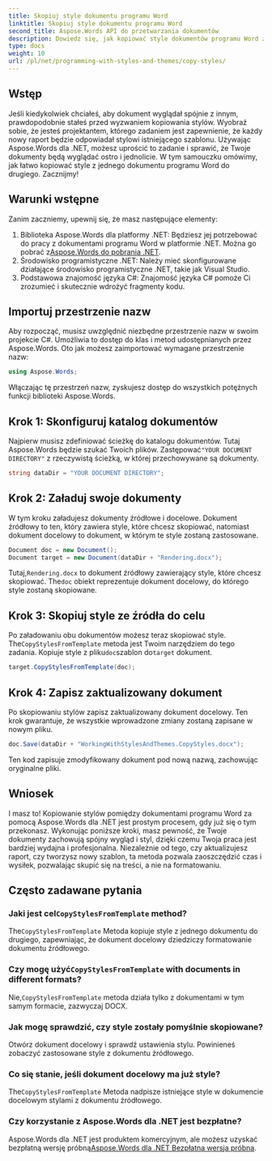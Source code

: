 ```yaml
---
title: Skopiuj style dokumentu programu Word
linktitle: Skopiuj style dokumentu programu Word
second_title: Aspose.Words API do przetwarzania dokumentów
description: Dowiedz się, jak kopiować style dokumentów programu Word za pomocą Aspose.Words dla .NET. Postępuj zgodnie z naszym przewodnikiem krok po kroku, aby bez wysiłku zapewnić spójne formatowanie dokumentu.
type: docs
weight: 10
url: /pl/net/programming-with-styles-and-themes/copy-styles/
---
```

## Wstęp

Jeśli kiedykolwiek chciałeś, aby dokument wyglądał spójnie z innym, prawdopodobnie stałeś przed wyzwaniem kopiowania stylów. Wyobraź sobie, że jesteś projektantem, którego zadaniem jest zapewnienie, że każdy nowy raport będzie odpowiadał stylowi istniejącego szablonu. Używając Aspose.Words dla .NET, możesz uprościć to zadanie i sprawić, że Twoje dokumenty będą wyglądać ostro i jednolicie. W tym samouczku omówimy, jak łatwo kopiować style z jednego dokumentu programu Word do drugiego. Zacznijmy!

## Warunki wstępne

Zanim zaczniemy, upewnij się, że masz następujące elementy:

1.  Biblioteka Aspose.Words dla platformy .NET: Będziesz jej potrzebować do pracy z dokumentami programu Word w platformie .NET. Można go pobrać z[Aspose.Words do pobrania .NET](https://releases.aspose.com/words/net/).
2. Środowisko programistyczne .NET: Należy mieć skonfigurowane działające środowisko programistyczne .NET, takie jak Visual Studio.
3. Podstawowa znajomość języka C#: Znajomość języka C# pomoże Ci zrozumieć i skutecznie wdrożyć fragmenty kodu.

## Importuj przestrzenie nazw

Aby rozpocząć, musisz uwzględnić niezbędne przestrzenie nazw w swoim projekcie C#. Umożliwia to dostęp do klas i metod udostępnianych przez Aspose.Words. Oto jak możesz zaimportować wymagane przestrzenie nazw:

```csharp
using Aspose.Words;
```

Włączając tę przestrzeń nazw, zyskujesz dostęp do wszystkich potężnych funkcji biblioteki Aspose.Words.

## Krok 1: Skonfiguruj katalog dokumentów

 Najpierw musisz zdefiniować ścieżkę do katalogu dokumentów. Tutaj Aspose.Words będzie szukać Twoich plików. Zastępować`"YOUR DOCUMENT DIRECTORY"` z rzeczywistą ścieżką, w której przechowywane są dokumenty.

```csharp
string dataDir = "YOUR DOCUMENT DIRECTORY";
```

## Krok 2: Załaduj swoje dokumenty

W tym kroku załadujesz dokumenty źródłowe i docelowe. Dokument źródłowy to ten, który zawiera style, które chcesz skopiować, natomiast dokument docelowy to dokument, w którym te style zostaną zastosowane. 

```csharp
Document doc = new Document();
Document target = new Document(dataDir + "Rendering.docx");
```

 Tutaj,`Rendering.docx` to dokument źródłowy zawierający style, które chcesz skopiować. The`doc` obiekt reprezentuje dokument docelowy, do którego style zostaną skopiowane.

## Krok 3: Skopiuj style ze źródła do celu

 Po załadowaniu obu dokumentów możesz teraz skopiować style. The`CopyStylesFromTemplate` metoda jest Twoim narzędziem do tego zadania. Kopiuje style z pliku`doc`szablon do`target` dokument.

```csharp
target.CopyStylesFromTemplate(doc);
```

## Krok 4: Zapisz zaktualizowany dokument

Po skopiowaniu stylów zapisz zaktualizowany dokument docelowy. Ten krok gwarantuje, że wszystkie wprowadzone zmiany zostaną zapisane w nowym pliku.

```csharp
doc.Save(dataDir + "WorkingWithStylesAndThemes.CopyStyles.docx");
```

Ten kod zapisuje zmodyfikowany dokument pod nową nazwą, zachowując oryginalne pliki.

## Wniosek

I masz to! Kopiowanie stylów pomiędzy dokumentami programu Word za pomocą Aspose.Words dla .NET jest prostym procesem, gdy już się o tym przekonasz. Wykonując poniższe kroki, masz pewność, że Twoje dokumenty zachowują spójny wygląd i styl, dzięki czemu Twoja praca jest bardziej wydajna i profesjonalna. Niezależnie od tego, czy aktualizujesz raport, czy tworzysz nowy szablon, ta metoda pozwala zaoszczędzić czas i wysiłek, pozwalając skupić się na treści, a nie na formatowaniu.

## Często zadawane pytania

###  Jaki jest cel`CopyStylesFromTemplate` method?  
 The`CopyStylesFromTemplate` Metoda kopiuje style z jednego dokumentu do drugiego, zapewniając, że dokument docelowy dziedziczy formatowanie dokumentu źródłowego.

###  Czy mogę użyć`CopyStylesFromTemplate` with documents in different formats?  
 Nie,`CopyStylesFromTemplate` metoda działa tylko z dokumentami w tym samym formacie, zazwyczaj DOCX.

### Jak mogę sprawdzić, czy style zostały pomyślnie skopiowane?  
Otwórz dokument docelowy i sprawdź ustawienia stylu. Powinieneś zobaczyć zastosowane style z dokumentu źródłowego.

### Co się stanie, jeśli dokument docelowy ma już style?  
 The`CopyStylesFromTemplate` Metoda nadpisze istniejące style w dokumencie docelowym stylami z dokumentu źródłowego.

### Czy korzystanie z Aspose.Words dla .NET jest bezpłatne?  
 Aspose.Words dla .NET jest produktem komercyjnym, ale możesz uzyskać bezpłatną wersję próbną[Aspose.Words dla .NET Bezpłatna wersja próbna](https://releases.aspose.com/).
